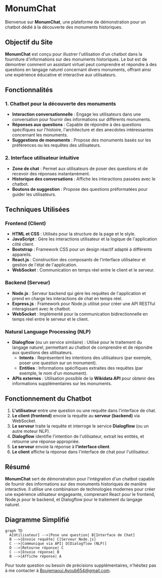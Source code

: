 # **MonumChat**

Bienvenue sur **MonumChat**, une plateforme de démonstration pour un chatbot dédié à la découverte des monuments historiques.

## **Objectif du Site**

**MonumChat** est conçu pour illustrer l'utilisation d'un chatbot dans la fourniture d'informations sur des monuments historiques. Le but est de démontrer comment un assistant virtuel peut comprendre et répondre à des questions en langage naturel concernant divers monuments, offrant ainsi une expérience éducative et interactive aux utilisateurs.

## **Fonctionnalités**

### 1. **Chatbot pour la découverte des monuments**
- **Interaction conversationnelle** : Engage les utilisateurs dans une conversation pour fournir des informations sur différents monuments.
- **Réponses aux questions** : Capable de répondre à des questions spécifiques sur l'histoire, l'architecture et des anecdotes intéressantes concernant les monuments.
- **Suggestions de monuments** : Propose des monuments basés sur les préférences ou les requêtes des utilisateurs.

### 2. **Interface utilisateur intuitive**
- **Zone de chat** : Permet aux utilisateurs de poser des questions et de recevoir des réponses instantanément.
- **Historique des conversations** : Affiche les interactions passées avec le chatbot.
- **Boutons de suggestion** : Propose des questions préformatées pour guider les utilisateurs.

## **Techniques Utilisées**

### **Frontend (Client)**
- **HTML et CSS** : Utilisés pour la structure de la page et le style.
- **JavaScript** : Gère les interactions utilisateur et la logique de l'application côté client.
- **Bootstrap** : Framework CSS pour un design réactif adapté à différents appareils.
- **React.js** : Construction des composants de l'interface utilisateur et gestion de l'état de l'application.
- **WebSocket** : Communication en temps réel entre le client et le serveur.

### **Backend (Serveur)**
- **Node.js** : Serveur backend qui gère les requêtes de l'application et prend en charge les interactions de chat en temps réel.
- **Express.js** : Framework pour Node.js utilisé pour créer une API RESTful interagissant avec le chatbot.
- **WebSocket** : Implémenté pour la communication bidirectionnelle en temps réel entre le serveur et le client.

### **Natural Language Processing (NLP)**
- **Dialogflow** (ou un service similaire) : Utilisé pour le traitement du langage naturel, permettant au chatbot de comprendre et de répondre aux questions des utilisateurs.
  - **Intents** : Représentent les intentions des utilisateurs (par exemple, poser une question sur un monument).
  - **Entities** : Informations spécifiques extraites des requêtes (par exemple, le nom d'un monument).
- **APIs externes** : Utilisation possible de la **Wikidata API** pour obtenir des informations supplémentaires sur les monuments.

## **Fonctionnement du Chatbot**

1. **L'utilisateur** entre une question ou une requête dans l'interface de chat.
2. **Le client (frontend)** envoie la requête au **serveur (backend)** via WebSocket.
3. **Le serveur** traite la requête et interroge le service **Dialogflow** (ou un autre moteur NLP).
4. **Dialogflow** identifie l'intention de l'utilisateur, extrait les entités, et retourne une réponse appropriée.
5. **Le serveur** envoie la réponse à **l'interface client**.
6. **Le client** affiche la réponse dans l'interface de chat pour l'utilisateur.

## **Résumé**

**MonumChat** sert de démonstration pour l'intégration d'un chatbot capable de fournir des informations sur des monuments historiques de manière interactive. Il utilise une combinaison de technologies modernes pour créer une expérience utilisateur engageante, comprenant React pour le frontend, Node.js pour le backend, et Dialogflow pour le traitement du langage naturel.

## **Diagramme Simplifié**

```mermaid
graph TD
  A[Utilisateur] -->|Pose une question| B[Interface de Chat]
  B -->|Envoie requête| C[Serveur Node.js]
  C -->|Communique via API| D[Dialogflow (NLP)]
  D -->|Retourne réponse| C
  C -->|Envoie réponse| B
  B -->|Affiche réponse| A
```

Pour toute question ou besoin de précisions supplémentaires, n'hésitez pas à me contacter à [Boujemaoui.Ayoub654@gmail.com](mailto:Boujemaoui.Ayoub654@gmail.com).


